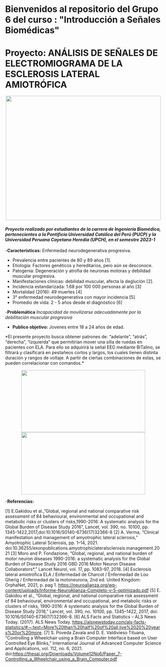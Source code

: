 # Bienvenidos al repositorio del Grupo 6 del curso : "Introducción a Señales Biomédicas"
# Proyecto: ANÁLISIS DE SEÑALES DE ELECTROMIOGRAMA DE LA ESCLEROSIS LATERAL AMIOTRÓFICA
<p align="center">
  <img width="500" height="400" src="https://github.com/MariaRejas/intro_E6/assets/89707896/ad74b0ff-496d-4e6c-b7b9-3e14765cac55">
 </p>

#### *Proyecto realizado por estudiantes de la carrera de Ingeniería Biomédica, pertenecientes a la Pontificia Universidad Católica del Perú (PUCP) y la Universidad Peruana Cayetano Heredia (UPCH), en el semestre 2023-1*

-**Características:**
  Enfermedad neurodegenerativa progresiva.
  - Prevalencia entre pacientes de 80 y 89 años [1].
  - Etiología: Factores genéticos y hereditarios, pero aún se   desconoce. 
  - Patogenia: Degeneración y atrofia de neuronas motoras y debilidad muscular progresiva. 
  - Manifestaciones clínicas: debilidad muscular, afecta la deglución [2].
  - Incidencia estandarizada: 1.68 por 100 000 personas al año [3]
  - Mortalidad (2016): 49 muertes [4]
  - 3° enfermedad neurodegenerativa con mayor incidencia [5]
  - Promedio de vida: 2 - 5 años desde el diagnóstico [6]

-**Problemática**
*Incapacidad de movilizarse adecuadamente por la debilitación muscular progresiva*

- **Publico objetivo:**
Jovenes entre 18 a 24 años de edad.

</p>
*El presente proyecto busca obtener patrones de: “adelante”, “atrás”, “derecha”, “izquierda” que permitirían mover una silla de ruedas en pacientes con ELA. Para ello se adquirirá la señal EEG mediante BiTalino, se filtrará y clasificará en pestañeos cortos y largos, los cuales tienen distinta duración y rangos de voltaje. A partir de ciertas combinaciones de estas, se pueden correlacionar con comandos.*
<p align="center">
  <img width="400" height="200" src="https://github.com/MariaRejas/intro_E6/assets/89707896/921f606d-92cf-4772-ada3-d1497d7d63b8">
  <img width="400" height="200" src="https://github.com/MariaRejas/intro_E6/assets/89707896/06dacf4f-0b79-4e2e-8d18-286cf323c8c8">
</p>                        


-**Referencias:**</p>
[1] E.Gakidou et al.,”Global, regional and national comparative risk assessment of 84 behavioural, environmental and 
occupational and metabolic risks or clusters of risks,1990-2016: A systematic analysis for the Global Burden of Disease Study 
2016”, Lancet, vol. 390, no. 10100, pp. 1345-1422,2017,doi:10.1016/S0140-6736(17)32366-8
[2] A. Verma, “Clinical manifestation and management of amyotrophic lateral sclerosis,” Amyotrophic Lateral Sclerosis, pp. 1–14, 
2021. doi:10.36255/exonpublications.amyotrophiclateralsclerosis.management.2021 
[3] Moro and P. Fondazione, “Global, regional, and national burden of motor neuron diseases 1990-2016: a systematic analysis 
for the Global Burden of Disease Study 2016 GBD 2016 Motor Neuron Disease Collaborators*,” Lancet Neurol, vol. 17, pp. 
1083–97, 2018.
[4] Esclerosis lateral amiotrófica ELA / Enfermedad de Charcot / Enfermedad de Lou Gherig / Enfermedad de la motoneurona, 
2nd ed. United Kingdom: OrphaNet, 2021, p. pag 1.
https://neuroalianza.org/wp-content/uploads/Informe-NeuroAlianza-Completo-v-5-optimizado.pdf
[5] E. Gakidou et al., “Global, regional, and national comparative risk assessment of 84 behavioural, environmental and 
occupational, and metabolic risks or clusters of risks, 1990-2016: A systematic analysis for the Global Burden of Disease Study 
2016,” Lancet, vol. 390, no. 10100, pp. 1345–1422, 2017, doi: 10.1016/S0140-6736(17)32366-8.
[6] ALS Facts and Statistics – ALS News Today. (2017). ALS News Today. 
https://alsnewstoday.com/als-facts-statistics/#:~:text=More%20than%20half%20of%20all,live%2020%20years%20or%20more.
[7] S. Poveda Zavala and D. E. Valdivieso Tituana, “Controlling a Wheelchair using a Brain Computer Interface based on User 
Controlled Eye Blinks,” International Journal of Advanced Computer Science and Applications, vol. 112, no. 6, 2021. 
doi:https://thesai.org/Downloads/Volume12No6/Paper_7-Controlling_a_Wheelchair_using_a_Brain_Computer.pdf
